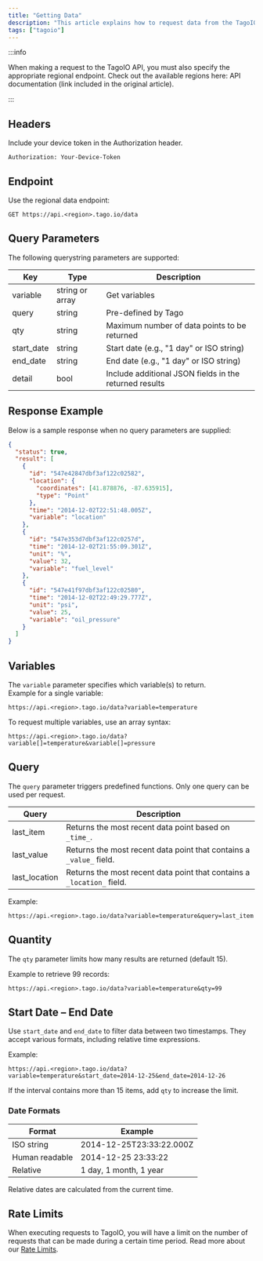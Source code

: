```yaml
---
title: "Getting Data"
description: "This article explains how to request data from the TagoIO API, including the required regional endpoint, authorization header, endpoint URL, and available query parameters with their types and descriptions."
tags: ["tagoio"]
---
```

:::info

When making a request to the TagoIO API, you must also specify the appropriate regional endpoint. Check out the available regions here: API documentation (link included in the original article).

:::

## Headers
Include your device token in the Authorization header.

```http
Authorization: Your-Device-Token
```

## Endpoint
Use the regional data endpoint:

```http
GET https://api.<region>.tago.io/data
```

## Query Parameters
The following querystring parameters are supported:

| Key         | Type            | Description |
|-------------|-----------------|-------------|
| variable    | string or array | Get variables |
| query       | string          | Pre-defined by Tago |
| qty         | string          | Maximum number of data points to be returned |
| start_date  | string          | Start date (e.g., "1 day" or ISO string) |
| end_date    | string          | End date (e.g., "1 day" or ISO string) |
| detail      | bool            | Include additional JSON fields in the returned results |


## Response Example
Below is a sample response when no query parameters are supplied:

```json
{
  "status": true,
  "result": [
    {
      "id": "547e42847dbf3af122c02582",
      "location": {
        "coordinates": [41.878876, -87.635915],
        "type": "Point"
      },
      "time": "2014-12-02T22:51:48.005Z",
      "variable": "location"
    },
    {
      "id": "547e353d7dbf3af122c0257d",
      "time": "2014-12-02T21:55:09.301Z",
      "unit": "%",
      "value": 32,
      "variable": "fuel_level"
    },
    {
      "id": "547e41f97dbf3af122c02580",
      "time": "2014-12-02T22:49:29.777Z",
      "unit": "psi",
      "value": 25,
      "variable": "oil_pressure"
    }
  ]
}
```

## Variables
The `variable` parameter specifies which variable(s) to return.  
Example for a single variable:

```
https://api.<region>.tago.io/data?variable=temperature
```

To request multiple variables, use an array syntax:

```
https://api.<region>.tago.io/data?variable[]=temperature&variable[]=pressure
```

## Query
The `query` parameter triggers predefined functions. Only one query can be used per request.

| Query | Description |
|-------|-------------|
| last_item | Returns the most recent data point based on `_time_`. |
| last_value | Returns the most recent data point that contains a `_value_` field. |
| last_location | Returns the most recent data point that contains a `_location_` field. |

Example:

```
https://api.<region>.tago.io/data?variable=temperature&query=last_item
```

## Quantity
The `qty` parameter limits how many results are returned (default 15).

Example to retrieve 99 records:

```
https://api.<region>.tago.io/data?variable=temperature&qty=99
```

## Start Date – End Date
Use `start_date` and `end_date` to filter data between two timestamps. They accept various formats, including relative time expressions.

Example:

```
https://api.<region>.tago.io/data?variable=temperature&start_date=2014-12-25&end_date=2014-12-26
```

If the interval contains more than 15 items, add `qty` to increase the limit.

### Date Formats
| Format | Example |
|--------|---------|
| ISO string | 2014-12-25T23:33:22.000Z |
| Human readable | 2014-12-25 23:33:22 |
| Relative | 1 day, 1 month, 1 year |

Relative dates are calculated from the current time.

## Rate Limits
When executing requests to TagoIO, you will have a limit on the number of requests that can be made during a certain time period. Read more about our [Rate Limits](/tagoio/profiles/services/rate-limits-hard-limits.md).